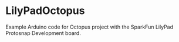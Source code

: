 LilyPadOctopus
==============

Example Arduino code for Octopus project with the SparkFun LilyPad Protosnap Development board.